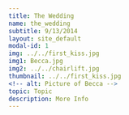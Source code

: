 ```yaml
---
title: The Wedding
name: the_wedding
subtitle: 9/13/2014
layout: site_default
modal-id: 1
img: ../../first_kiss.jpg
img1: Becca.jpg
img2: ../../chairlift.jpg
thumbnail: ../../first_kiss.jpg
<!-- alt: Picture of Becca -->
topic: Topic
description: More Info
---
```

